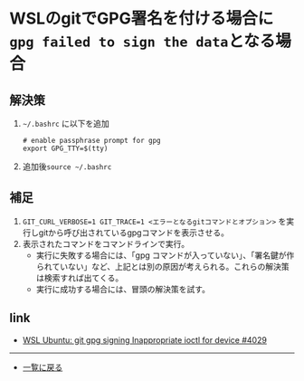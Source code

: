# WSLのgitでGPG署名を付ける場合に`gpg failed to sign the data`となる場合

## 解決策

1. `~/.bashrc` に以下を追加

    ```shell
    # enable passphrase prompt for gpg
    export GPG_TTY=$(tty)
    ```

2. 追加後`source ~/.bashrc`

## 補足

1. `GIT_CURL_VERBOSE=1 GIT_TRACE=1 <エラーとなるgitコマンドとオプション>` を実行しgitから呼び出されているgpgコマンドを表示させる。
2. 表示されたコマンドをコマンドラインで実行。
    - 実行に失敗する場合には、「gpg コマンドが入っていない」、「署名鍵が作られていない」など、上記とは別の原因が考えられる。これらの解決策は検索すれば出てくる。
    - 実行に成功する場合には、冒頭の解決策を試す。

## link

- [WSL Ubuntu: git gpg signing Inappropriate ioctl for device #4029](https://github.com/microsoft/WSL/issues/4029)

---

- [一覧に戻る](docker/index.md)
